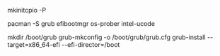 mkinitcpio -P

pacman -S  grub efibootmgr os-prober intel-ucode 

mkdir /boot/grub
grub-mkconfig -o /boot/grub/grub.cfg
grub-install --target=x86_64-efi --efi-director=/boot
